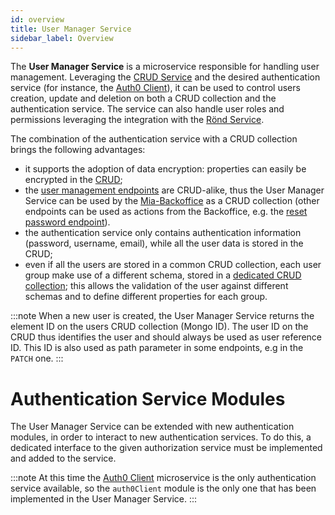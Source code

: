 ```yaml
---
id: overview
title: User Manager Service
sidebar_label: Overview
---
```

The **User Manager Service** is a microservice responsible for handling user management.
Leveraging the [CRUD Service](../../runtime_suite/crud-service/overview_and_usage) and the desired authentication service
(for instance, the [Auth0 Client](../../runtime_suite/auth0-client/overview_and_usage)),
it can be used to control users creation, update and deletion on both a CRUD collection and the authentication service.
The service can also handle user roles and permissions leveraging the integration with the [Rönd Service](https://rond-authz.io/docs/getting-started).

The combination of the authentication service with a CRUD collection brings the following advantages:
- it supports the adoption of data encryption: properties can easily be encrypted in the [CRUD](../../runtime_suite/crud-service/encryption_configuration);
- the [user management endpoints](./30_usage.md#User-Management) are CRUD-alike, thus the User Manager Service can be used by the [Mia-Backoffice](../../microfrontend-composer/overview.md)
  as a CRUD collection (other endpoints can be used as actions from the Backoffice, e.g. the [reset password endpoint](./30_usage.md#POST-/users/change-password)).
- the authentication service only contains authentication information (password, username, email), while all the user data is stored in the CRUD;
- even if all the users are stored in a common CRUD collection, each user group make use of a different schema, stored in a
  [dedicated CRUD collection](./20_configuration.md#User-Manager-Configuration-CRUD-collection);
  this allows the validation of the user against different schemas and to define different properties for each group.

:::note
When a new user is created, the User Manager Service returns the element ID on the users CRUD collection (Mongo ID).
The user ID on the CRUD thus identifies the user and should always be used as user reference ID.
This ID is also used as path parameter in some endpoints, e.g in the `PATCH` one.
:::

# Authentication Service Modules

The User Manager Service can be extended with new authentication modules, in order to interact to new authentication services.
To do this, a dedicated interface to the given authorization service must be implemented and added to the service.

:::note
At this time the [Auth0 Client](../../runtime_suite/auth0-client/overview_and_usage) microservice is the only authentication service available,
so the `auth0Client` module is the only one that has been implemented in the User Manager Service.
:::
